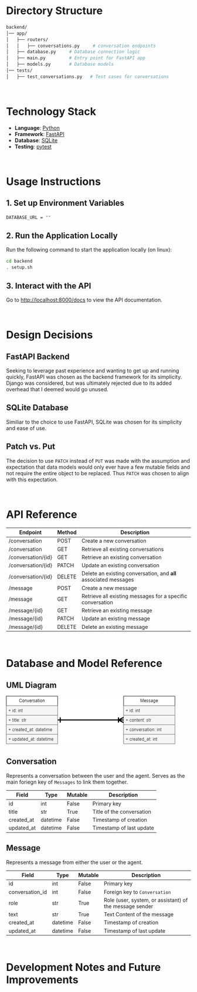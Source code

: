 # Directory Structure

```bash
backend/
│── app/
│   ├── routers/
│   │   ├── conversations.py     # conversation endpoints
│   ├── database.py     # Database connection logic
│   ├── main.py         # Entry point for FastAPI app
│   ├── models.py       # Database models
│── tests/
│   ├── test_conversations.py   # Test cases for conversations
```

<br>

# Technology Stack

- **Language**: [Python](https://www.python.org/)
- **Framework**: [FastAPI](https://fastapi.tiangolo.com/)
- **Database**: [SQLite](https://www.sqlite.org/)
- **Testing**: [pytest](https://docs.pytest.org/en/latest/)

<br>

# Usage Instructions

## 1. Set up Environment Variables

```bash
DATABASE_URL = ""
```

## 2. Run the Application Locally

Run the following command to start the application locally (on linux):

```bash
cd backend
. setup.sh
```

## 3. Interact with the API

Go to [http://localhost:8000/docs](http://localhost:8000/docs) to view the API documentation.

<br>

# Design Decisions

## FastAPI Backend

Seeking to leverage past experience and wanting to get up and running quickly, FastAPI was chosen as the backend framework for its simplicity. Django was considered, but was ultimately rejected due to its added overhead that I deemed would go unused.

## SQLite Database

Similiar to the choice to use FastAPI, SQLite was chosen for its simplicity and ease of use.

## Patch vs. Put

The decision to use `PATCH` instead of `PUT` was made with the assumption and expectation that data models would only ever have a few mutable fields and not require the entire object to be replaced. Thus `PATCH` was chosen to align with this expectation.

<br>

# API Reference

| Endpoint           | Method | Description                                                      |
| ------------------ | ------ | ---------------------------------------------------------------- |
| /conversation      | POST   | Create a new conversation                                        |
| /conversation      | GET    | Retrieve all existing conversations                              |
| /conversation/{id} | GET    | Retrieve an existing conversation                                |
| /conversation/{id} | PATCH  | Update an existing conversation                                  |
| /conversation/{id} | DELETE | Delete an existing conversation, and **all** associated messages |
| /message           | POST   | Create a new message                                             |
| /message           | GET    | Retrieve all existing messages for a specific conversation       |
| /message/{id}      | GET    | Retrieve an existing message                                     |
| /message/{id}      | PATCH  | Update an existing message                                       |
| /message/{id}      | DELETE | Delete an existing message                                       |

<br>

# Database and Model Reference

## UML Diagram

![UML](../assets/UML.png)

## Conversation

Represents a conversation between the user and the agent.
Serves as the main foriegn key of `Messages` to link them together.

| Field      | Type     | Mutable | Description               |
| ---------- | -------- | ------- | ------------------------- |
| id         | int      | False   | Primary key               |
| title      | str      | True    | Title of the conversation |
| created_at | datetime | False   | Timestamp of creation     |
| updated_at | datetime | False   | Timestamp of last update  |

## Message

Represents a message from either the user or the agent.

| Field           | Type     | Mutable | Description                                             |
| --------------- | -------- | ------- | ------------------------------------------------------- |
| id              | int      | False   | Primary key                                             |
| conversation_id | int      | False   | Foreign key to `Conversation`                           |
| role            | str      | True    | Role (user, system, or assistant) of the message sender |
| text            | str      | True    | Text Content of the message                             |
| created_at      | datetime | False   | Timestamp of creation                                   |
| updated_at      | datetime | False   | Timestamp of last update                                |

<br>

# Development Notes and Future Improvements

